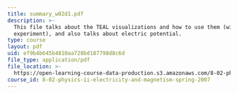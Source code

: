 ```yaml
---
title: summary_w02d1.pdf
description: >-
  This file talks about the TEAL visualizations and how to use them (with an
  experiment), and also talks about electric potential.
type: course
layout: pdf
uid: ef9b4b645b4810aa728bd187798d8c6d
file_type: application/pdf
file_location: >-
  https://open-learning-course-data-production.s3.amazonaws.com/8-02-physics-ii-electricity-and-magnetism-spring-2007/ef9b4b645b4810aa728bd187798d8c6d_summary_w02d1.pdf
course_id: 8-02-physics-ii-electricity-and-magnetism-spring-2007
---
```

